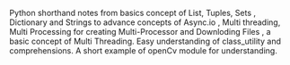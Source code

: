 Python shorthand notes from basics concept of List, Tuples, Sets , Dictionary and Strings to advance concepts of Async.io , Multi threading, Multi Processing for creating 
Multi-Processor and Downloding Files , a basic concept of Multi Threading.  Easy understanding of class_utility and comprehensions. A short example of openCv module for 
understanding.
